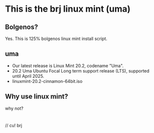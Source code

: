 # This is the brj linux mint (uma)

## Bolgenos?

Yes. This is 125% bolgenos linux mint install script.

## uma

- Our latest release is Linux Mint 20.2, codename "Uma".
- 20.2 	Uma 	Ubuntu Focal 	Long term support release (LTS), supported until April 2025.
- linuxmint-20.2-cinnamon-64bit.iso

## Why use linux mint?

why not?

#

// cu! brj
